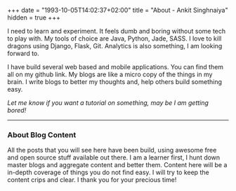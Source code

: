+++
date = "1993-10-05T14:02:37+02:00"
title = "About - Ankit Singhnaiya"
hidden = true
+++

I need to learn and experiment. It feels dumb and
boring without some tech to play with. My tools of choice are Java, Python, Jade,
SASS. I love to kill dragons using Django, Flask, Git. Analytics is also
something, I am looking forward to.

I have build several web based and mobile applications. You can find them all on
my github link. My blogs are like a micro copy of the things in my brain. I
write blogs to better my thoughts and, help others build something easy.

*Let me know if you want a tutorial on something, may be I am getting bored!*

***

### About Blog Content

All the posts that you will see here have been build, using awesome free and
open source stuff available out there. I am a learner first, I hunt down master
blogs and aggregate content and better them. Content here will be a in-depth
coverage of things you do not find easy. I will try to keep the content crips and
clear. I thank you for your precious time!
